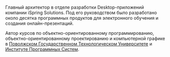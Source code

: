 Главный архитектор в отделе разработки Desktop-приложений компании iSpring Solutions.
Под его руководством было разработано около десятка программных продуктов для электронного обучения и создания онлайн-презентаций.

Автор курсов по объектно-ориентированному программированию, объектно-ориентированному проектированию и компьютерной графике
в [Поволжском Государственном Технологическом Университете](https://www.volgatech.net/) и [Институте Программных Систем](http://www.institutps.ru/).
